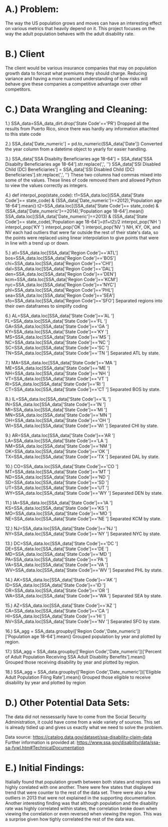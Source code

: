 # A.) Problem:
The way the US population grows and moves can have an interesting effect on various metrics that heavily depend on it. This project focuses on the way the adult population behaves with the adult disability rate.

# B.) Client
The client would be various insurance companies that may on population growth data to forcast what premiums they should charge. Reducing variance and having a more nuanced understanding of how risks will behave give these companies a competitive advantage over other competitors.

# C.) Data Wrangling and Cleaning:
1.) SSA_data=SSA_data_dirt.drop('State Code'=='PR') 
Dropped all the results from Puerto Rico, since there was hardly any information attachted to this state code

2.) SSA_data['Date_numeric'] = pd.to_numeric(SSA_data['Date']) 
Converted the year column from a datetime object to yearly for easier handling.

3.) SSA_data['SSA Disabilty Beneficiaries  age 18-64'] = SSA_data['SSA Disabilty Beneficiaries  age 18-64'].str.replace(',', '')
SSA_data['SSI Disabled Child (DC) Beneficiaries'] = SSA_data['SSI Disabled Child (DC) Beneficiaries'].str.replace(',', '')
These two columns had commas mixed into some of the values.  These lines of code removed them and allowed Python to view the values correctly as integers.

4.) def interpol_pop(state_code): t1=SSA_data.loc[(SSA_data['State Code']== state_code) & (SSA_data['Date_numeric']==2012),'Population age 18-64'].mean() t2=SSA_data.loc[(SSA_data['State Code']== state_code) & (SSA_data['Date_numeric']==2014),'Population age 18-64'].mean() SSA_data.loc[(SSA_data['Date_numeric']==2013) & (SSA_data['State Code']== state_code),'Population age 18-64']=(t1+t2)/2
interpol_pop('NH ') interpol_pop('KY ') interpol_pop('OK ') interpol_pop('NV ') 
NH, KY, OK, and NV each had outliers that were far outside the rest of their state's data, so the points were replaced using linear interpolation to give points that were in line with a trend up or down.

5.) atl=SSA_data.loc[SSA_data['Region Code']=='ATL'] bos=SSA_data.loc[SSA_data['Region Code']=='BOS'] chi=SSA_data.loc[SSA_data['Region Code']=='CHI'] dal=SSA_data.loc[SSA_data['Region Code']=='DAL'] den=SSA_data.loc[SSA_data['Region Code']=='DEN'] kcm=SSA_data.loc[SSA_data['Region Code']=='KCM'] nyc=SSA_data.loc[SSA_data['Region Code']=='NYC'] phl=SSA_data.loc[SSA_data['Region Code']=='PHL'] sea=SSA_data.loc[SSA_data['Region Code']=='SEA'] sfo=SSA_data.loc[SSA_data['Region Code']=='SFO'] 
Separated regions into their own dataframes to simplify coding

6.) AL=SSA_data.loc[SSA_data['State Code']=='AL '] FL=SSA_data.loc[SSA_data['State Code']=='FL '] GA=SSA_data.loc[SSA_data['State Code']=='GA '] KY=SSA_data.loc[SSA_data['State Code']=='KY '] MS=SSA_data.loc[SSA_data['State Code']=='MS '] NC=SSA_data.loc[SSA_data['State Code']=='NC '] SC=SSA_data.loc[SSA_data['State Code']=='SC '] TN=SSA_data.loc[SSA_data['State Code']=='TN '] 
Separated ATL by state.

7.) MA=SSA_data.loc[SSA_data['State Code']=='MA '] ME=SSA_data.loc[SSA_data['State Code']=='ME '] NH=SSA_data.loc[SSA_data['State Code']=='NH '] VT=SSA_data.loc[SSA_data['State Code']=='VT '] RI=SSA_data.loc[SSA_data['State Code']=='RI '] CT=SSA_data.loc[SSA_data['State Code']=='CT '] 
Separated BOS by state.

8.) IL=SSA_data.loc[SSA_data['State Code']=='IL '] IN=SSA_data.loc[SSA_data['State Code']=='IN '] MI=SSA_data.loc[SSA_data['State Code']=='MI '] MN=SSA_data.loc[SSA_data['State Code']=='MN '] OH=SSA_data.loc[SSA_data['State Code']=='OH '] WI=SSA_data.loc[SSA_data['State Code']=='WI '] 
Separated CHI by state.

9.) AR=SSA_data.loc[SSA_data['State Code']=='AR '] LA=SSA_data.loc[SSA_data['State Code']=='LA '] NM=SSA_data.loc[SSA_data['State Code']=='NM '] OK=SSA_data.loc[SSA_data['State Code']=='OK '] TX=SSA_data.loc[SSA_data['State Code']=='TX '] 
Separated DAL by state.

10.) CO=SSA_data.loc[SSA_data['State Code']=='CO '] MT=SSA_data.loc[SSA_data['State Code']=='MT '] ND=SSA_data.loc[SSA_data['State Code']=='ND '] SD=SSA_data.loc[SSA_data['State Code']=='SD '] UT=SSA_data.loc[SSA_data['State Code']=='UT '] WY=SSA_data.loc[SSA_data['State Code']=='WY '] 
Separated DEN by state.

11.) IA=SSA_data.loc[SSA_data['State Code']=='IA '] KS=SSA_data.loc[SSA_data['State Code']=='KS '] MO=SSA_data.loc[SSA_data['State Code']=='MO '] NE=SSA_data.loc[SSA_data['State Code']=='NE '] 
Separated KCM by state.

12.) NJ=SSA_data.loc[SSA_data['State Code']=='NJ '] NY=SSA_data.loc[SSA_data['State Code']=='NY '] 
Separated NYC by state.

13.) DC=SSA_data.loc[SSA_data['State Code']=='DC '] DE=SSA_data.loc[SSA_data['State Code']=='DE '] MD=SSA_data.loc[SSA_data['State Code']=='MD '] PA=SSA_data.loc[SSA_data['State Code']=='PA '] VA=SSA_data.loc[SSA_data['State Code']=='VA '] WV=SSA_data.loc[SSA_data['State Code']=='WV '] 
Separated PHL by state.

14.) AK=SSA_data.loc[SSA_data['State Code']=='AK '] ID=SSA_data.loc[SSA_data['State Code']=='ID '] OR=SSA_data.loc[SSA_data['State Code']=='OR '] WA=SSA_data.loc[SSA_data['State Code']=='WA '] 
Separated SEA by state.

15.) AZ=SSA_data.loc[SSA_data['State Code']=='AZ '] CA=SSA_data.loc[SSA_data['State Code']=='CA '] HI=SSA_data.loc[SSA_data['State Code']=='HI '] NV=SSA_data.loc[SSA_data['State Code']=='NV '] 
Separated SFO by state.

16.) SA_agg = SSA_data.groupby(['Region Code','Date_numeric'])['Population age 18-64'].mean() 
Grouped population by year and plotted by region.

17.) SSA_agg = SSA_data.groupby(['Region Code','Date_numeric'])['Percent of Adult Population Receiving SSA Adult Disability Benefits'].mean() 
Grouped those receiving disability by year and plotted by region.

18.) SSA_agg = SSA_data.groupby(['Region Code','Date_numeric'])['Eligible Adult Population Filing Rate'].mean()
Grouped those eligible to receive disability by year and plotted by region





# D.) Other Potential Data Sets:
The data did not nessessarily have to come from the Social Security Administration, it could have come from a wide variety of sources.
This set is already tidied up and gives us exactly what we need to solve the problem.

Data source: https://catalog.data.gov/dataset/ssa-disability-claim-data Further information is provided at: https://www.ssa.gov/disability/data/ssa-sa-fywl.htm#TechnicalDocumentation

# E.) Initial Findings:
Itialially found that population growth between both states and regions was highly corelated with one another. There were few states that displayed trend that were counter to the rest of the data set. There were also a few outliers in 2013 that were not explained in the supporting documentation. Another interesting finding was that although population and the disability rate was highly correlated within states, the correlation broke down when viewing the correlation or even reversed when viewing the region. This was a surprise given how tighly correlated the rest of the data was.
